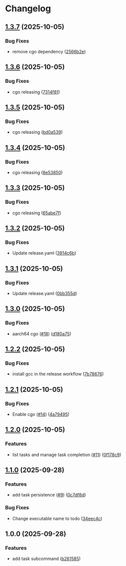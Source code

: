# Changelog

## [1.3.7](https://github.com/ake3mio/go-todo-cli/compare/v1.3.6...v1.3.7) (2025-10-05)


### Bug Fixes

* remove cgo dependency ([2566b2e](https://github.com/ake3mio/go-todo-cli/commit/2566b2ede3b1242e694c2f8969cab8f4be2340c7))

## [1.3.6](https://github.com/ake3mio/go-todo-cli/compare/v1.3.5...v1.3.6) (2025-10-05)


### Bug Fixes

* cgo releasing ([7314f81](https://github.com/ake3mio/go-todo-cli/commit/7314f8120234c9302f7878c8418ef94e03d6f798))

## [1.3.5](https://github.com/ake3mio/go-todo-cli/compare/v1.3.4...v1.3.5) (2025-10-05)


### Bug Fixes

* cgo releasing ([bd0a539](https://github.com/ake3mio/go-todo-cli/commit/bd0a539e4b46aff4f45b480f37cba5b05da6a8da))

## [1.3.4](https://github.com/ake3mio/go-todo-cli/compare/v1.3.3...v1.3.4) (2025-10-05)


### Bug Fixes

* cgo releasing ([8e53850](https://github.com/ake3mio/go-todo-cli/commit/8e5385052e76f1d91451284849810abb83f4f3fe))

## [1.3.3](https://github.com/ake3mio/go-todo-cli/compare/v1.3.2...v1.3.3) (2025-10-05)


### Bug Fixes

* cgo releasing ([65abe7f](https://github.com/ake3mio/go-todo-cli/commit/65abe7fa4814b2c211d7f7ce00323add39197827))

## [1.3.2](https://github.com/ake3mio/go-todo-cli/compare/v1.3.1...v1.3.2) (2025-10-05)


### Bug Fixes

* Update release.yaml ([3914c6b](https://github.com/ake3mio/go-todo-cli/commit/3914c6bf705bb87f3f818d57705d09a16446d5bc))

## [1.3.1](https://github.com/ake3mio/go-todo-cli/compare/v1.3.0...v1.3.1) (2025-10-05)


### Bug Fixes

* Update release.yaml ([0bb355d](https://github.com/ake3mio/go-todo-cli/commit/0bb355df5fe2bc0cdeaa8796ad2d29c8a242ab7e))

## [1.3.0](https://github.com/ake3mio/go-todo-cli/compare/v1.2.3...v1.3.0) (2025-10-05)


### Bug Fixes

* aarch64 cgo ([#18](https://github.com/ake3mio/go-todo-cli/issues/18)) ([d180a75](https://github.com/ake3mio/go-todo-cli/commit/d180a7535fea541171df9bbbf00aecaf057fbfff))


## [1.2.2](https://github.com/ake3mio/go-todo-cli/compare/v1.2.1...v1.2.2) (2025-10-05)


### Bug Fixes

* install gcc in the release workflow ([7b78676](https://github.com/ake3mio/go-todo-cli/commit/7b786765f122b86b9f3eabdcb8dfe79c77bf138a))

## [1.2.1](https://github.com/ake3mio/go-todo-cli/compare/v1.2.0...v1.2.1) (2025-10-05)


### Bug Fixes

* Enable cgo ([#14](https://github.com/ake3mio/go-todo-cli/issues/14)) ([4a79495](https://github.com/ake3mio/go-todo-cli/commit/4a7949574e1d4e445ac0c8de6b52506ffd62147c))

## [1.2.0](https://github.com/ake3mio/go-todo-cli/compare/v1.1.0...v1.2.0) (2025-10-05)


### Features

* list tasks and manage task completion ([#11](https://github.com/ake3mio/go-todo-cli/issues/11)) ([0f178c9](https://github.com/ake3mio/go-todo-cli/commit/0f178c90a16ea0e46a42b69b7785494b98eb98ee))

## [1.1.0](https://github.com/ake3mio/go-todo-cli/compare/v1.0.0...v1.1.0) (2025-09-28)


### Features

* add task persistence ([#9](https://github.com/ake3mio/go-todo-cli/issues/9)) ([0c7df8d](https://github.com/ake3mio/go-todo-cli/commit/0c7df8d7462267c4c053cde250ad9768de3e663a))


### Bug Fixes

* Change executable name to todo ([34eec4c](https://github.com/ake3mio/go-todo-cli/commit/34eec4c42fe438a6b86cad9e5611646817a84a31))

## 1.0.0 (2025-09-28)


### Features

* add task subcommand ([b261585](https://github.com/ake3mio/go-todo-cli/commit/b261585bff1f61a69a72475148da27b409db60c2))
